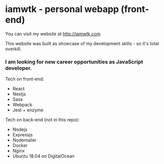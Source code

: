 # iamwtk - personal webapp (front-end)

You can visit my website at http://iamwtk.com 

This website was built as showcase of my development skills - so it's total overkill.

### I am looking for new career opportunities as JavaScript developer.

Tech on front-end:
- React
- Nextjs
- Sass
- Webpack
- Jest + enzyme

Tech on back-end (not in this repo): 
- Nodejs
- Expressjs
- Nodemailer
- Docker
- Nginx
- Ubuntu 18.04 on DigitalOcean